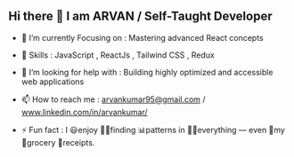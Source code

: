 ## Hi there 👋 I am ARVAN / Self-Taught Developer

- 🌱 I’m currently Focusing on     :     Mastering advanced React concepts
  
- 🔭 Skills                        :     JavaScript , ReactJs , Tailwind CSS , Redux                                    
 
- 🤔 I’m looking for help with     :     Building highly optimized and accessible web applications

- 📫 How to reach me               :     arvankumar95@gmail.com / www.linkedin.com/in/arvankumar/
   
- ⚡ Fun fact                       :     I 😃enjoy 🐕‍🦺finding 📊patterns in 🤷‍♂️everything — even 🦸my 🍞grocery 💯receipts. 

